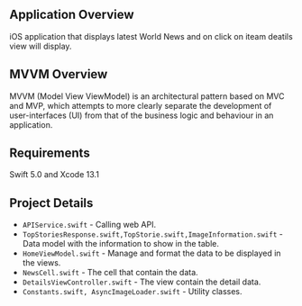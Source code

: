 Application Overview
------

iOS application that displays latest World News and on click on iteam deatils view will display.

MVVM Overview
------

MVVM (Model View ViewModel) is an architectural pattern based on MVC and MVP, which attempts to more clearly separate the development of user-interfaces (UI) from that of the business logic and behaviour in an application. 


Requirements
-----

Swift 5.0 and  Xcode 13.1

    
Project Details
-----
* `APIService.swift` - Calling web API.
* `TopStoriesResponse.swift,TopStorie.swift,ImageInformation.swift` - Data model with the information to show in the table.
* `HomeViewModel.swift` - Manage and format the data to be displayed in the views.
* `NewsCell.swift` - The cell that contain the data.
* `DetailsViewController.swift` - The view contain the detail data.
* `Constants.swift, AsyncImageLoader.swift` - Utility classes.


